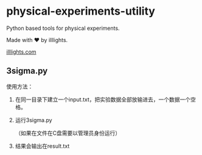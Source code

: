 # physical-experiments-utility
Python based tools for physical experiments.

Made with ❤️ by illlights.

[illlights.com](https://www.illlights.com)



## 3sigma.py

使用方法：

1. 在同一目录下建立一个input.txt，把实验数据全部放输进去，一个数据一个空格。

2. 运行3sigma.py

   （如果在文件在C盘需要以管理员身份运行）

3. 结果会输出在result.txt

